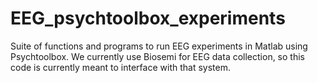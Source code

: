 # EEG_psychtoolbox_experiments

Suite of functions and programs to run EEG experiments in Matlab using Psychtoolbox.  We currently use Biosemi for EEG data collection, so this code is currently meant to interface with that system.